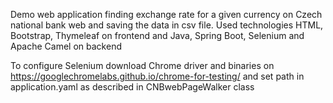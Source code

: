Demo web application finding exchange rate for a given currency on Czech national bank web and saving the data in csv file. 
Used technologies HTML, Bootstrap, Thymeleaf on frontend and Java, Spring Boot, Selenium and Apache Camel on backend

To configure Selenium download Chrome driver and binaries on https://googlechromelabs.github.io/chrome-for-testing/
and set path in application.yaml as described in CNBwebPageWalker class
